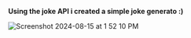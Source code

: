 **Using the joke API i created a simple joke generato :)**

![Screenshot 2024-08-15 at 1 52 10 PM](https://github.com/user-attachments/assets/dafd420b-157f-4f40-8aaf-7649709b85b1)
